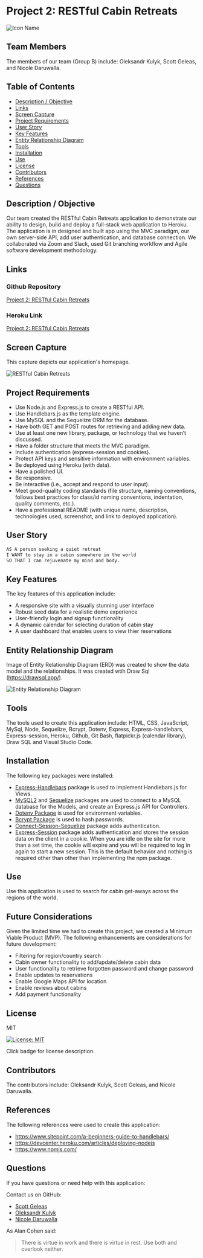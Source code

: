 # Project 2: RESTful Cabin Retreats

![Icon Name](./public/images/cabin_rm.png)
<!-- image credit: this image is from icons8-->

## Team Members
The members of our team (Group B) include: Oleksandr Kulyk, Scott Geleas, and Nicole Daruwalla.

  ## Table of Contents
  - [Description / Objective](#description--objective)
  - [Links](#links)
  - [Screen Capture](#screen-capture)
  - [Project Requirements](#project-requirements)
  - [User Story](#user-story)
  - [Key Features](#key-features)
  - [Entity Relationship Diagram](#entity-relationship-diagram)
  - [Tools](#tools)
  - [Installation](#installation)
  - [Use](#use)
  - [License](#license)
  - [Contributors](#contributors)
  - [References](#references)
  - [Questions](#questions)

  ## Description / Objective
  Our team created the RESTful Cabin Retreats application to demonstrate our ability to design, build and deploy a full-stack web application to Heroku. The application is in designed and built app using the MVC paradigm, our own server-side API, add user authentication, and database connection. We collaborated via Zoom and Slack, used Git branching workflow and Agile software development methodology.

  ## Links

  ### Github Repository 
  [Project 2: RESTful Cabin Retreats](https://github.com/scottgeleas/Restful-Cabin-Retreats)

  ### Heroku Link 
  [Project 2: RESTful Cabin Retreats](https://git.heroku.com/HEROKU_LINK_HERE.git)

  ## Screen Capture
  This capture depicts our application's homepage.
  
  ![RESTful Cabin Retreats](./public/images/homepage.png)

  ## Project Requirements
  * Use Node.js and Express.js to create a RESTful API.
  * Use Handlebars.js as the template engine.
  * Use MySQL and the Sequelize ORM for the database.
  * Have both GET and POST routes for retrieving and adding new data.
  * Use at least one new library, package, or technology that we haven’t discussed.
  * Have a folder structure that meets the MVC paradigm.
  * Include authentication (express-session and cookies).
  * Protect API keys and sensitive information with environment variables.
  * Be deployed using Heroku (with data).
  * Have a polished UI.
  * Be responsive.
  * Be interactive (i.e., accept and respond to user input).
  * Meet good-quality coding standards (file structure, naming conventions, follows best practices for class/id naming conventions, indentation, quality comments, etc.).
  * Have a professional README (with unique name, description, technologies used, screenshot, and link to deployed application).

  ## User Story 
   ```md
  AS A person seeking a quiet retreat
  I WANT to stay in a cabin somewhere in the world
  SO THAT I can rejuvenate my mind and body.
  ```

  ## Key Features 
  The key features of this application include:

  * A responsive site with a visually stunning user interface
  * Robust seed data for a realistic demo experience
  * User-friendly login and signup functionality
  * A dynamic calendar for selecting duration of cabin stay
  * A user dashboard that enables users to view thier reservations

  ## Entity Relationship Diagram
  Image of Entity Relationship Diagram (ERD) was created to show the data model and the relationships. It was created wtih Draw Sql (https://drawsql.app/).

  ![Entity Relationship Diagram](./public/images/erd.png)

  ## Tools
  The tools used to create this application include: HTML, CSS, JavaScript, MySql, Node, Sequelize, Bcrypt, Dotenv, Express, Express-handlebars, Express-session, Heroku, Github, Git Bash, flatpickr.js (calendar library), Draw SQL and Visual Studio Code.

  ## Installation
  The following key packages were installed:

  - [Express-Handlebars](https://www.npmjs.com/package/express-handlebars) package is used to implement Handlebars.js for Views.
  - [MySQL2](https://www.npmjs.com/package/mysql2) and [Sequelize](https://www.npmjs.com/package/sequelize) packages are used to connect to a MySQL database for the Models, and create an Express.js API for Controllers.
  - [Dotenv Package](https://www.npmjs.com/package/dotenv) is used for environment variables.
  - [Bcrypt Package](https://www.npmjs.com/package/bcrypt) is used to hash passwords.
  - [Connect-Session-Sequelize](https://www.npmjs.com/package/connect-session-sequelize) package adds authentication.
  - [Express-Session](https://www.npmjs.com/package/express-session) package adds authentication and stores the session data on the client in a cookie. When you are idle on the site for more than a set time, the cookie will expire and you will be required to log in again to start a new session. This is the default behavior and nothing is required other than other than implementing the npm package.

  ## Use
  Use this application is used to search for cabin get-aways across the regions of the world.

  ## Future Considerations
  Given the limited time we had to create this project, we created a Minimum Viable Product (MVP). The following enhancements are considerations for future development:

  - Filtering for region/country search
  - Cabin owner functionality to add/update/delete cabin data
  - User functionality to retrieve forgotten password and change password 
  - Enable updates to reservations
  - Enable Google Maps API for location
  - Enable reviews about cabins
  - Add payment functionality

  ## License
  MIT
  
  [![License: MIT](https://img.shields.io/badge/License-MIT-yellow.svg)](https://opensource.org/licenses/MIT)  
  
  Click badge for license description.
  
  ## Contributors
  The contributors include: Oleksandr Kulyk, Scott Geleas, and Nicole Daruwalla.

  ## References
  The following references were used to create this application: 
  - https://www.sitepoint.com/a-beginners-guide-to-handlebars/
  - https://devcenter.heroku.com/articles/deploying-nodejs
  - https://www.npmjs.com/


  ## Questions
  If you have questions or need help with this application:

  Contact us on GitHub:
  - [Scott Geleas](https://github.com/scottgeleas)
  - [Oleksandr Kulyk](https://github.com/AlexKuWerz)
  - [Nicole Daruwalla](https://github.com/ndaruwalla)
 
  As Alan Cohen said:
  >There is virtue in work and there is virtue in rest. Use both and overlook neither.